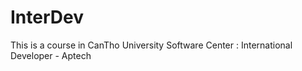 # InterDev
This is a course in CanTho University Software Center : International Developer - Aptech

